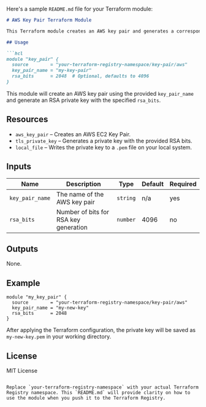 Here's a sample `README.md` file for your Terraform module:

```markdown
# AWS Key Pair Terraform Module

This Terraform module creates an AWS key pair and generates a corresponding RSA private key. The key pair can be used to connect to EC2 instances securely.

## Usage

```hcl
module "key_pair" {
  source        = "your-terraform-registry-namespace/key-pair/aws"
  key_pair_name = "my-key-pair"
  rsa_bits      = 2048  # Optional, defaults to 4096
}
```

This module will create an AWS key pair using the provided `key_pair_name` and generate an RSA private key with the specified `rsa_bits`.

## Resources

- `aws_key_pair` – Creates an AWS EC2 Key Pair.
- `tls_private_key` – Generates a private key with the provided RSA bits.
- `local_file` – Writes the private key to a `.pem` file on your local system.

## Inputs

| Name            | Description                          | Type     | Default | Required |
|-----------------|--------------------------------------|----------|---------|----------|
| `key_pair_name` | The name of the AWS key pair         | `string` | n/a     | yes      |
| `rsa_bits`      | Number of bits for RSA key generation | `number` | 4096    | no       |

## Outputs

None.

## Example

```hcl
module "my_key_pair" {
  source        = "your-terraform-registry-namespace/key-pair/aws"
  key_pair_name = "my-new-key"
  rsa_bits      = 2048
}
```

After applying the Terraform configuration, the private key will be saved as `my-new-key.pem` in your working directory.

## License

MIT License
```

Replace `your-terraform-registry-namespace` with your actual Terraform Registry namespace. This `README.md` will provide clarity on how to use the module when you push it to the Terraform Registry.